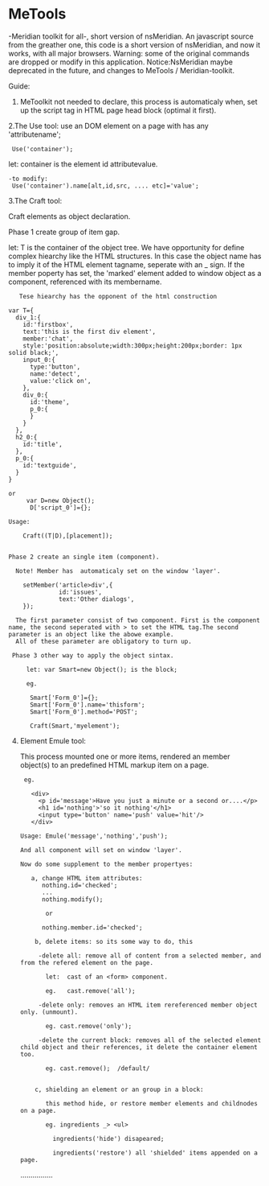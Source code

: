 # MeTools
-Meridian toolkit for all-, short version of nsMeridian.
An javascript source from the greather one, this code is a short version of nsMeridian, and now it works, with all major browsers.
Warning: some of the original commands are dropped or modify in this application.
Notice:NsMeridian maybe deprecated in the future, and changes to MeTools / Meridian-toolkit.

Guide:

1. MeToolkit not needed to declare, this process is automaticaly when, set up the script tag in HTML page head block (optimal it      first).

2.The Use tool:
  use an DOM element on a page with has any 'attributename';

     Use('container');

   let: container is the element id attributevalue.

    -to modify: 
     Use('container').name[alt,id,src, .... etc]='value';
     
3.The Craft tool:

  Craft elements as object declaration.
  
  Phase 1 create group of item gap.
  
  let: T is the container of the object tree.
       We have opportunity for define complex hiearchy like the HTML structures.
       In this case the object name has to imply it of the HTML element tagname, seperate with an _ sign.
       If the member poperty has set, the 'marked' element added to window object as a component, referenced
       with its membername.
       
       Tese hiearchy has the opponent of the html construction
  
    var T={
      div_1:{
        id:'firstbox',
        text:'this is the first div element',
        member:'chat',
        style:'position:absolute;width:300px;height:200px;border: 1px solid black;',
        input_0:{
          type:'button',
          name:'detect',
          value:'click on',
        },
        div_0:{
          id:'theme',
          p_0:{
          }
        }
      },
      h2_0:{
        id:'title',
      },
      p_0:{
        id:'textguide',
      }
    }
    
    or
         var D=new Object();
          D['script_0']={};
    
    Usage: 
    
        Craft((T|D),[placement]);
   
     
    Phase 2 create an single item (component).
        
      Note! Member has  automaticaly set on the window 'layer'.
        
        setMember('article>div',{
                  id:'issues',
                  text:'Other dialogs',
        });
      
      The first parameter consist of two component. First is the component name, the second seperated with > to set the HTML tag.The second parameter is an object like the abowe example.
      All of these parameter are obligatory to turn up.
      
     Phase 3 other way to apply the object sintax.
     
         let: var Smart=new Object(); is the block;
         
         eg.
          
          Smart['Form_0']={};
          Smart['Form_0'].name='thisform';
          Smart['Form_0'].method='POST';
          
          Craft(Smart,'myelement');
          
4. Element Emule tool:

    This process mounted one or more items, rendered an member object(s) to an predefined HTML markup item on a page.
    
        eg.
        
          <div>
            <p id='message'>Have you just a minute or a second or....</p>
            <h1 id='nothing'>'so it nothing'</h1>
            <input type='button' name='push' value='hit'/>
          </div>
   
       Usage: Emule('message','nothing','push');
       
       And all component will set on window 'layer'.
       
       Now do some supplement to the member propertyes:
       
          a, change HTML item attributes:
             nothing.id='checked';
             ...
             nothing.modify();
             
              or
             
             nothing.member.id='checked';
             
           b, delete items: so its some way to do, this 
           
            -delete all: remove all of content from a selected member, and from the refered element on the page.
            
              let:  cast of an <form> component.
              
              eg.   cast.remove('all');
              
            -delete only: removes an HTML item rereferenced member object only. (unmount).
            
              eg. cast.remove('only');
              
            -delete the current block: removes all of the selected element child object and their references, it delete the container element too.
            
              eg. cast.remove();  /default/
              
              
           c, shielding an element or an group in a block:
           
              this method hide, or restore member elements and childnodes on a page.
           
              eg. ingredients _> <ul>
              
                ingredients('hide') disapeared;
                
                ingredients('restore') all 'shielded' items appended on a page.
                
            
            
    ................
